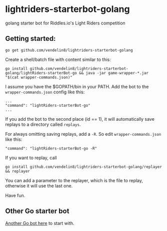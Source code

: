# lightriders-starterbot-golang
golang starter bot for Riddles.io's Light Riders competition

## Getting started:
```
go get github.com/vendelin8/lightriders-starterbot-golang
```

Create a shell/batch file with content similar to this:
```
go install github.com/vendelin8/lightriders-starterbot-golang/lightRiders-starterBot-go && java -jar game-wrapper-*.jar "$(cat wrapper-commands.json)"
```


I assume you have the $GOPATH/bin in your PATH. Add the bot to the ```wrapper-commands.json``` config like this:
```
...
"command": "lightRiders-starterBot-go"
...
```

If you add the bot to the second place (id == 1), it will automatically save replays to a directory called ```replays```.

For always omitting saving replays, add a ```-R```. So edit ```wrapper-commands.json``` like this:
```
"command": "lightRiders-starterBot-go -R"
```

If you want to replay, call
```
go install github.com/vendelin8/lightriders-starterbot-golang/replayer && replayer
```
You can add a parameter to the replayer, which is the file to replay, otherwise it will use the last one.

Have fun.

## Other Go starter bot
[Another Go bot here](https://github.com/royerk/GoLightRiders-StarterBot) to start with.
